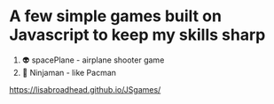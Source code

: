 # A few simple games built on Javascript to keep my skills sharp

1. 👽 spacePlane - airplane shooter game
2. 🥷 Ninjaman - like Pacman

https://lisabroadhead.github.io/JSgames/
